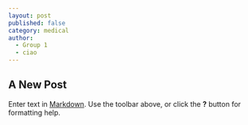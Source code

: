 ```yaml
---
layout: post
published: false
category: medical
author:
  - Group 1
  - ciao
---
```

## A New Post

Enter text in [Markdown](http://daringfireball.net/projects/markdown/). Use the toolbar above, or click the **?** button for formatting help.
